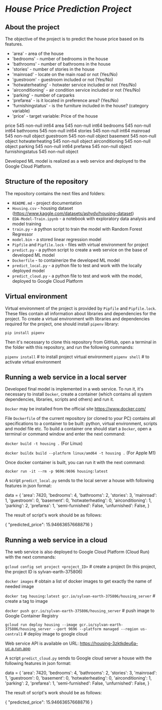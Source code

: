 # *House Price Prediction Project*  

## **About the project**   

The objective of the project is to predict the house price based on its features.
* 'area' - area of the house
* 'bedrooms' - number of bedrooms in the house
* 'bathrooms' - number of bathrooms in the house
* 'stories' - number of stories in the house
* 'mainroad' - locate on the main road or not (Yes/No)
* 'guestroom' - guestroom included or not (Yes/No)
* 'hotwaterheating' - hotwater service included or not (Yes/No)
* 'airconditioning' - air condition service included or not (Yes/No)
* 'parking' - number of carparks
* 'prefarea' - is it located in preference area? (Yes/No)
* 'furnishingstatus' - is the furniture included in the house? (category variable)
* 'price' - target variable: Price of the house


price               545 non-null int64
area                545 non-null int64
bedrooms            545 non-null int64
bathrooms           545 non-null int64
stories             545 non-null int64
mainroad            545 non-null object
guestroom           545 non-null object
basement            545 non-null object
hotwaterheating     545 non-null object
airconditioning     545 non-null object
parking             545 non-null int64
prefarea            545 non-null object
furnishingstatus    545 non-null object
   
Developed ML model is realized as a web service and deployed to the Google Cloud Platform.    
   
## **Structure of the repository**    
   
The repository contains the next files and folders:

* `README.md` - project documentation    
* `Housing.csv` - housing dataset (https://www.kaggle.com/datasets/ashydv/housing-dataset)
* `EDA-Model-Train.ipynb` - a notebook with exploratory data analysis and model training
* `train.py` - a python script to train the model with Random Forest Regressor
* `model.bin` - a stored linear regression model 
* `Pipfile` and `Pipfile.lock` - files with virtual environment for project
* `predict.py` - a python script to create a web service on the base of developed ML model    
* `Dockerfile` - to containerize the developed ML model
* `predict_local.py` - a python file to test and work with the locally deployed model
* `predict_cloud.py` - a python file to test and work with the model, deployed to Google Cloud Platform    

## **Virtual environment**   
   
Virtual environment of the project is provided by `Pipfile` and `Pipfile.lock`. These files contain all information about libraries and dependencies for the project. To create a virtual environment with libraries and dependencies required for the project, one should install `pipenv` library:  
   
`pip install pipenv`   
   
Then it's necessary to clone this repository from GitHub, open a terminal in the folder with this repository, and run the following commands:   
   
`pipenv install`   # to install project virtual environment
`pipenv shell`     # to activate virtual environment


## **Running a web service in a local server**   
      
Developed final model is implemented in a web service. To run it, it's necessary to install `Docker`, create a container (which contains all system dependencies, libraries, scripts and others) and run it.   
   
`Docker` may be installed from the official site https://www.docker.com/

File `Dockerfile` of the current repository (or cloned to your PC) contains all specifications to a container to be built: python, virtual environment, scripts and model file etc. To build a container one should start a `Docker`, open a terminal or command window and enter the next command:   
   
`docker build -t housing .` (For Linux)

`docker buildx build --platform linux/amd64 -t housing .` (For Apple M1)
   
Once docker container is built, you can run it with the next command:   
   
`docker run -it --rm -p 9696:9696 housing:latest`
   
A script `predict_local.py` sends to the local server a house with following features in json format:   

data = {
    'area': 7420,
    'bedrooms': 4,
    'bathrooms': 2,
    'stories': 3,
    'mainroad': 1,
    'guestroom': 0,
    'basement': 0,
    'hotwaterheating': 0,
    'airconditioning': 1,
    'parking': 2,
    'prefarea': 1,
    'semi-furnished': False,
    'unfurnished': False,
}

The result of script's work should be as follows:   

{
 "predicted_price": 15.946636576688716
}


## **Running a web service in a cloud**   
   
The web service is also deployed to Google Cloud Platform (Cloud Run) with the next commands:   
      
`gcloud config set project <project_ID>`  # create a project  (In this project, the project ID is sylvan-earth-375806)
   
`docker images`   # obtain a list of docker images to get exactly the name of needed image   
   
`docker tag housing:latest gcr.io/sylvan-earth-375806/housing_server`  # create a tag to image   
   
`docker push gcr.io/sylvan-earth-375806/housing_server` # push image to Google Container Registry   
   
`gcloud run deploy housing --image gcr.io/sylvan-earth-375806/housing_server --port 9696 --platform managed --region us-central1`    # deploy image to google cloud

Web service API is available on URL: https://housing-3zktkdeu6a-uc.a.run.app
   
A script `predict_cloud.py` sends to Google cloud server a house with the following features in json format:   

data = {
    'area': 7420,
    'bedrooms': 4,
    'bathrooms': 2,
    'stories': 3,
    'mainroad': 1,
    'guestroom': 0,
    'basement': 0,
    'hotwaterheating': 0,
    'airconditioning': 1,
    'parking': 2,
    'prefarea': 1,
    'semi-furnished': False,
    'unfurnished': False,
}

The result of script's work should be as follows:   

{
 "predicted_price": 15.946636576688716
}

